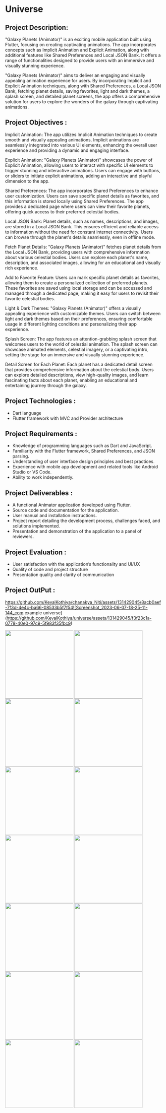 # Universe

## Project Description:

"Galaxy Planets (Animator)" is an exciting mobile application built using Flutter, focusing on
creating captivating animations. The app incorporates concepts such as Implicit Animation and
Explicit Animation, along with additional features like Shared Preferences and Local JSON
Bank. It offers a range of functionalities designed to provide users with an immersive and
visually stunning experience.

"Galaxy Planets (Animator)" aims to deliver an engaging and visually appealing animation
experience for users. By incorporating Implicit and Explicit Animation techniques, along with
Shared Preferences, a Local JSON Bank, fetching planet details, saving favorites, light and dark
themes, a splash screen, and detailed planet screens, the app offers a comprehensive solution for
users to explore the wonders of the galaxy through captivating animations.

## Project Objectives :

Implicit Animation: The app utilizes Implicit Animation techniques to create smooth and
visually appealing animations. Implicit animations are seamlessly integrated into various UI
elements, enhancing the overall user experience and providing a dynamic and engaging interface.

Explicit Animation: "Galaxy Planets (Animator)" showcases the power of Explicit Animation,
allowing users to interact with specific UI elements to trigger stunning and interactive
animations. Users can engage with buttons, or sliders to initiate explicit animations, adding an
interactive and playful dimension to the app.

Shared Preferences: The app incorporates Shared Preferences to enhance user customization.
Users can save specific planet details as favorites, and this information is stored locally using
Shared Preferences. The app provides a dedicated page where users can view their favorite
planets, offering quick access to their preferred celestial bodies.

Local JSON Bank: Planet details, such as names, descriptions, and images, are stored in a Local
JSON Bank. This ensures efficient and reliable access to information without the need for
constant internet connectivity. Users can browse through the planet's details seamlessly, even in
offline mode.

Fetch Planet Details: "Galaxy Planets (Animator)" fetches planet details from the Local JSON
Bank, providing users with comprehensive information about various celestial bodies. Users can
explore each planet's name, description, and associated images, allowing for an educational and
visually rich experience.

Add to Favorite Feature: Users can mark specific planet details as favorites, allowing them to
create a personalized collection of preferred planets. These favorites are saved using local
storage and can be accessed and managed through a dedicated page, making it easy for users to
revisit their favorite celestial bodies.

Light & Dark Themes: "Galaxy Planets (Animator)" offers a visually appealing experience
with customizable themes. Users can switch between light and dark themes based on their
preferences, ensuring comfortable usage in different lighting conditions and personalizing their
app experience.

Splash Screen: The app features an attention-grabbing splash screen that welcomes users to the
world of celestial animation. The splash screen can showcase animated elements, celestial
imagery, or a captivating intro, setting the stage for an immersive and visually stunning
experience.

Detail Screen for Each Planet: Each planet has a dedicated detail screen that provides
comprehensive information about the celestial body. Users can explore detailed descriptions,
view high-quality images, and learn fascinating facts about each planet, enabling an educational
and entertaining journey through the galaxy.

## Project Technologies :

- Dart language
- Flutter framework with MVC and Provider architecture

## Project Requirements :

- Knowledge of programming languages such as Dart and JavaScript.
- Familiarity with the Flutter framework, Shared Preferences, and JSON parsing.
- Understanding of user interface design principles and best practices.
- Experience with mobile app development and related tools like Android Studio or VS Code.
- Ability to work independently.

## Project Deliverables :

- A functional Animator application developed using Flutter.
- Source code and documentation for the application.
- User manual and installation instructions.
- Project report detailing the development process, challenges faced, and solutions implemented.
- Presentation and demonstration of the application to a panel of reviewers.

## Project Evaluation :

- User satisfaction with the application’s functionality and UI/UX
- Quality of code and project structure
- Presentation quality and clarity of communication

## Project OutPut :



https://github.com/KevalKothiya/chanakya_Niti/assets/131429045/8acb0aef-7f3d-4e4c-ba66-08533b5f7f54![Screenshot_2023-06-07-18-25-11-144_com example universe](https://github.com/KevalKothiya/universe/assets/131429045/f3f23c1a-0778-40e0-97c9-5f983f35fbc9)





<img align="left" src="https://github.com/KevalKothiya/universe/assets/131429045/16fb7eba-93fd-41dc-896b-6ce78da1ca6c" width="220px">
<img align="left" src="https://github.com/KevalKothiya/universe/assets/131429045/ccf35ec1-9b30-4ad7-be9a-0169de0d007b" width="220px">
<img src="https://github.com/KevalKothiya/universe/assets/131429045/e03530a4-d98e-41cc-963c-80519f259138" width="220px">

<img align="left" src="https://github.com/KevalKothiya/universe/assets/131429045/8281c9d9-26cd-448c-a0fa-2c3b2b3454a9" width="220px">
<img align="left" src="https://github.com/KevalKothiya/universe/assets/131429045/39d39a84-1fa1-4844-99a1-bb313980ffae" width="220px">
<img src="https://github.com/KevalKothiya/universe/assets/131429045/1c76b42d-46f3-4e4d-9da3-917e840bfb46" width="220px">

<img align="left" src="https://github.com/KevalKothiya/universe/assets/131429045/c7ee5512-39a7-4eaf-8724-add43b2585d3" width="220px">
<img align="left" src="https://github.com/KevalKothiya/universe/assets/131429045/4160a4a6-3dd9-4b4b-ae0d-61ea0f40b297" width="220px">
<img src="https://github.com/KevalKothiya/universe/assets/131429045/b00988e8-948b-4f9b-bacc-8b6201f6f234" width="220px">

<img align="left" src="https://github.com/KevalKothiya/universe/assets/131429045/4ef357d8-3a42-43b2-95b0-b46e83a2f9e0" width="220px">
<img align="left" src="https://github.com/KevalKothiya/universe/assets/131429045/fecc0292-eba9-417f-9bf2-bf9e755797c8" width="220px">
<img src="https://github.com/KevalKothiya/universe/assets/131429045/62bcb4d4-342a-44c2-8bf1-c0622054c1f5" width="220px">

<img align="left" src="(https://github.com/KevalKothiya/universe/assets/131429045/d338a226-ce18-461d-a3f0-1a15fca231da" width="220px">
<img align="left" src="https://github.com/KevalKothiya/universe/assets/131429045/93b011c3-0cbd-4519-a6d8-4076a70a91db" width="220px">

